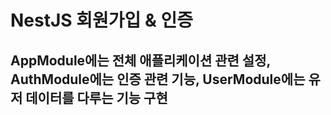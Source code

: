 # NestJS 회원가입 & 인증

## AppModule에는 전체 애플리케이션 관련 설정, AuthModule에는 인증 관련 기능, UserModule에는 유저 데이터를 다루는 기능 구현

